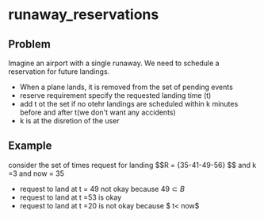 # runaway_reservations 

## Problem
Imagine an airport with a single runaway. We need to schedule a reservation for future landings.

- When a plane lands, it is removed from the set of pending events 
- reserve requirement specify the requested landing time (t)
- add t ot the set if no otehr landings are scheduled within k minutes before and after t(we don't want any accidents)
- k is at the disretion of the user

## Example
consider the set of times request for landing
$$R = \{35-41-49-56} $$ and k =3  and now = 35

- request to land at t = 49 not okay because $49\subset B$
- request to land at t =53 is okay
- request to land at t =20 is not okay because $ t< now$
